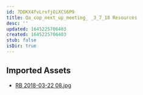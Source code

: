 ```yaml
---
id: 7DOKX4fvLrsfjOiXCS6P9
title: Qa_cop_next_up_meeting_ _3_7_18 Resources
desc: ''
updated: 1645225706403
created: 1645225706403
stub: false
isDir: true
---
```

## Imported Assets
- [RB 2018-03-22 08.jpg](/assets/rb-2018-03-22-08.jpg)
